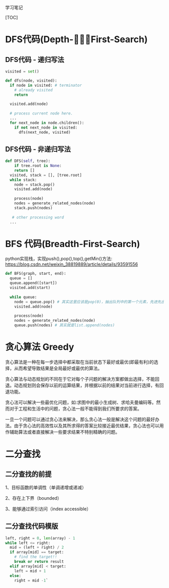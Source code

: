学习笔记

[TOC]



# DFS代码(Depth-First-Search)

## DFS代码 - 递归写法

``` python
visited = set()

def dfs(node, visited):
  if node in visited: # terminator
    # already visited
    return
  
  visited.add(node)
  
  # process current node here.
  ...
  for next_node in node.children():
    if not next_node in visited:
      dfs(next_node, visited)
```

## DFS代码 - 非递归写法

``` python
def DFS(self, tree):
	if tree.root is None:
    return []
  visited, stack = [], [tree.root]
  while stack:
    node = stack.pop()
    visited.add(node)
    
    process(node)
    nodes = generate_related_nodes(node)
    stack.push(nodes)
    
   # other processing word
  ...
```



# BFS 代码(Breadth-First-Search)

python实现栈，实现push(),pop(),top(),getMin()方法: https://blog.csdn.net/weixin_38819889/article/details/93591556

``` python
def BFS(graph, start, end):
  queue = []
  queue.append([start])
  visited.add(start)
  
  while queue:
    node = queue.pop() # 其实这里应该是pop(0)，抽出队列中的第一个元素，先进先出。不同与栈stack，DFS用stack
    visited.add(node)
    
    process(node)
    nodes = generate_related_nodes(node)
    queue.push(nodes) # 其实就是list.append(nodes)
```



# 贪心算法 Greedy

贪心算法是一种在每一步选择中都采取在当前状态下最好或最优(即最有利)的选择，从而希望导致结果是全局最好或最优的算法。

贪心算法与动态规划的不同在于它对每个子问题的解决方案都做出选择，不能回退。动态规划则会保存以前的运算结果，并根据以前的结果对当前进行选择，有回退功能。

贪心法可以解决一些最优化问题，如:求图中的最小生成树、求哈夫曼编码等。然而对于工程和生活中的问题，贪心法一般不能得到我们所要求的答案。

一旦一个问题可以通过贪心法来解决，那么贪心法一般是解决这个问题的最好办法。由于贪心法的高效性以及其所求得的答案比较接近最优结果，贪心法也可以用作辅助算法或者直接解决一些要求结果不特别精确的问题。





# 二分查找



## 二分查找的前提

1、目标函数的单调性（单调递增或递减）

2、存在上下界（bounded）

3、能够通过索引访问（index accessible）



## 二分查找代码模版

``` python
left, right = 0, len(array) - 1
while left <= right:
  mid = (left + right) / 2
  if array[mid] == target:
    # find the target!!
    break or return result
  elif array[mid] < target:
    left = mid + 1
  else:
    right = mid -1`
```

